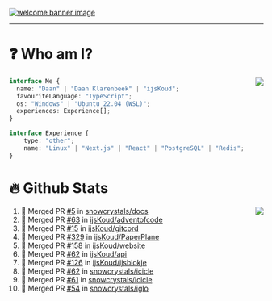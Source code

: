 <h1 align="center" style="display:none;"></h1>

<a href="https://ijskoud.dev/"><img src="https://cdn.ijskoud.dev/files/IIcds5oPKl.png" alt="welcome banner image" /></a>

---

# ❓ Who am I?

<img align="right" src="http://gh-stats.ijskoud.dev/api/top-langs?username=ijsKoud&cache_seconds=1800&layout=compact&hide_border=true&hide_rank=true&show_icons=true&theme=dark&title_color=ffffff&hide_border=true&locale=en" />

```typescript
interface Me {
  name: "Daan" | "Daan Klarenbeek" | "ijsKoud";
  favouriteLanguage: "TypeScript";
  os: "Windows" | "Ubuntu 22.04 (WSL)";
  experiences: Experience[];
}

interface Experience {
    type: "other";
    name: "Linux" | "Next.js" | "React" | "PostgreSQL" | "Redis";
}
```

# 🔥 Github Stats

<img align="right" src="http://gh-stats.ijskoud.dev/api? username=ijsKoud&cache_seconds=1800&hide_border=true&hide_rank=true&show_icons=true&theme=dark&title_color=ffffff&hide_border=true&locale=en">

<!--START_SECTION:activity-->
1. 🎉 Merged PR [#5](https://github.com/snowcrystals/docs/pull/5) in [snowcrystals/docs](https://github.com/snowcrystals/docs)
2. 🎉 Merged PR [#63](https://github.com/ijsKoud/adventofcode/pull/63) in [ijsKoud/adventofcode](https://github.com/ijsKoud/adventofcode)
3. 🎉 Merged PR [#15](https://github.com/ijsKoud/gitcord/pull/15) in [ijsKoud/gitcord](https://github.com/ijsKoud/gitcord)
4. 🎉 Merged PR [#329](https://github.com/ijsKoud/PaperPlane/pull/329) in [ijsKoud/PaperPlane](https://github.com/ijsKoud/PaperPlane)
5. 🎉 Merged PR [#158](https://github.com/ijsKoud/website/pull/158) in [ijsKoud/website](https://github.com/ijsKoud/website)
6. 🎉 Merged PR [#62](https://github.com/ijsKoud/api/pull/62) in [ijsKoud/api](https://github.com/ijsKoud/api)
7. 🎉 Merged PR [#126](https://github.com/ijsKoud/ijsblokje/pull/126) in [ijsKoud/ijsblokje](https://github.com/ijsKoud/ijsblokje)
8. 🎉 Merged PR [#62](https://github.com/snowcrystals/icicle/pull/62) in [snowcrystals/icicle](https://github.com/snowcrystals/icicle)
9. 🎉 Merged PR [#61](https://github.com/snowcrystals/icicle/pull/61) in [snowcrystals/icicle](https://github.com/snowcrystals/icicle)
10. 🎉 Merged PR [#54](https://github.com/snowcrystals/iglo/pull/54) in [snowcrystals/iglo](https://github.com/snowcrystals/iglo)
<!--END_SECTION:activity-->

<h1 align="center" style="display:none;"></h1>
